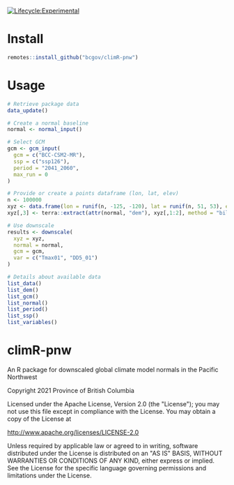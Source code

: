 <!-- badges: start -->
[![Lifecycle:Experimental](https://img.shields.io/badge/Lifecycle-Experimental-339999)](<Redirect-URL>)
<!-- badges: end -->

# Install

```r
remotes::install_github("bcgov/climR-pnw")
```

# Usage

```r
# Retrieve package data
data_update()

# Create a normal baseline
normal <- normal_input()

# Select GCM
gcm <- gcm_input(
  gcm = c("BCC-CSM2-MR"),
  ssp = c("ssp126"),
  period = "2041_2060",
  max_run = 0
)

# Provide or create a points dataframe (lon, lat, elev)
n <- 100000
xyz <- data.frame(lon = runif(n, -125, -120), lat = runif(n, 51, 53), elev = numeric(n))
xyz[,3] <- terra::extract(attr(normal, "dem"), xyz[,1:2], method = "bilinear")[,-1L]

# Use downscale
results <- downscale(
  xyz = xyz,
  normal = normal,
  gcm = gcm,
  var = c("Tmax01", "DD5_01")
)

# Details about available data
list_data()
list_dem()
list_gcm()
list_normal()
list_period()
list_ssp()
list_variables()

```

# climR-pnw
An R package for downscaled global climate model normals in the Pacific Northwest

Copyright 2021 Province of British Columbia

Licensed under the Apache License, Version 2.0 (the "License"); you may not use this file except in compliance with the License. You may obtain a copy of the License at

http://www.apache.org/licenses/LICENSE-2.0

Unless required by applicable law or agreed to in writing, software distributed under the License is distributed on an "AS IS" BASIS, WITHOUT WARRANTIES OR CONDITIONS OF ANY KIND, either express or implied. See the License for the specific language governing permissions and limitations under the License.
